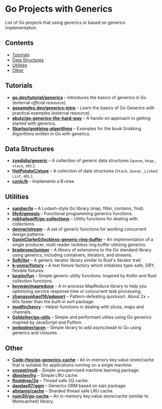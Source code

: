 # Go Projects with Generics

List of Go projects that using generics or based on generics implementation.

## Contents

- [Tutorials](#Tutorials)
- [Data Structures](#data-structures)
- [Utilities](#Utilities)
- [Other](#Other)

## Tutorials

- **[go.dev/tutorial/generics](https://go.dev/doc/tutorial/generics)** – Introduces the basics of generics in Go (external _official resource_).
- **[gosamples.dev/generics-intro](https://gosamples.dev/tags/generics-intro/)** – Learn the basics of Go Generics with
  practical examples (external resource).
- **[akutz/go-generics-the-hard-way](https://github.com/akutz/go-generics-the-hard-way)** – A hands-on approach to
  getting started with generics.
- **[Skarlso/grokking-algorithms](https://github.com/Skarlso/grokking-algorithms)** – Examples for the book Grokking
  Algorithms written in Go with generics.

## Data Structures

- **[zyedidia/generic](https://github.com/zyedidia/generic)** – A collection of generic data structures (`queue`, `heap`
  , `stack`, etc.).
- **[HotPotatoC/sture](https://github.com/HotPotatoC/sture)** – A collection of data structures (`Stack`, `Queue`
  , `Linked List`, etc.).
- **[cznic/b](https://gitlab.com/cznic/b)** – Implements a B+tree. 

## Utilities

- **[samber/lo](https://github.com/samber/lo)** – A Lodash-style Go library (map, filter, contains, find).
- **[life4/genesis](https://github.com/life4/genesis)** – Functional programming generics functions.
- **[mikhailswift/go-collections](https://github.com/mikhailswift/go-collections)** – Utility functions for dealing with
  collections
- **[devnw/stream](https://github.com/devnw/stream)** – A set of generic functions for working concurrent design
  patterns.
- **[GavinClarke0/lockless-generic-ring-buffer](https://github.com/GavinClarke0/lockless-generic-ring-buffer)** – An
  implementation of a single producer, multi reader lockless ring buffer utilizing generics.
- **[bradenaw/juniper](https://github.com/bradenaw/juniper)** – A library of extensions to the Go standard library using
  generics, including containers, iterators, and streams.
- **[Soft/iter](https://github.com/Soft/iter)** – A generic iterator library similar to Rust's Iterator trait.
- **[k-yomo/fixtory](https://github.com/k-yomo/fixtory)** – A test fixture factory which initializes type-safe, DRY,
  flexible fixtures.
- **[luraim/fun](https://github.com/luraim/fun)** – Simple generic utility functions. Inspired by Kotlin and Rust
  collection functions.
- **[kevwan/mapreduce](https://github.com/kevwan/mapreduce)** – A in-process MapReduce library to help you optimizing
  service response time or concurrent task processing.
- **[zhangyunhao116/pdqsort](https://github.com/zhangyunhao116/pdqsort)** – Pattern-defeating quicksort. About 2x ~ 60x
  faster than the built-in sort package.
- **[modfin/henry](https://github.com/modfin/henry)** – Helper functions in dealing with slices, maps and channels.
- **[Goldziher/go-utils](https://github.com/Goldziher/go-utils)** – Simple and performant utilies using Go generics
  inspired by JavaScript and Python.
- **[jonbodner/gcon](https://github.com/jonbodner/gcon)** – Simple library to add async/await to Go using generics and
  closures.

## Other

- **[Code-Hex/go-generics-cache](https://github.com/Code-Hex/go-generics-cache)** – An in-memory key:value store/cache
  that is suitable for applications running on a single machine.
- **[soypat/mu8](https://github.com/soypat/mu8)** – Simple unsupervised machine learning package.
- **[dboslee/lru](https://github.com/dboslee/lru)** – Simple LRU cache.
- **[floatdrop/2q](https://github.com/floatdrop/2q)** – Thread safe 2Q cache.
- **[daodao97/ggm](https://github.com/daodao97/ggm)** – Generics ORM based on sqlx package.
- **[alistanis/cache](https://github.com/alistanis/cache)** – Sharded thread safe LRU cache.
- **[num30/go-cache](https://github.com/num30/go-cache)** – An in-memory key:value store/cache (similar to Memcached)
  library.
